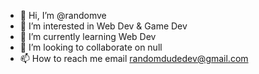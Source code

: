 - 👋 Hi, I’m @randomve
- 👀 I’m interested in Web Dev & Game Dev
- 🌱 I’m currently learning Web Dev
- 💞️ I’m looking to collaborate on null
- 📫 How to reach me email randomdudedev@gmail.com

<!---
randomve/randomve is a ✨ special ✨ repository because its `README.md` (this file) appears on your GitHub profile.
You can click the Preview link to take a look at your changes.
--->
